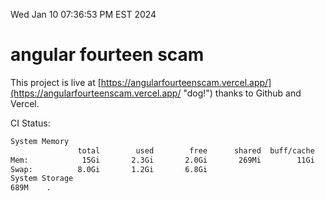 Wed Jan 10 07:36:53 PM EST 2024

# angular fourteen scam


This project is live at [https://angularfourteenscam.vercel.app/](https://angularfourteenscam.vercel.app/ "dog!") thanks to Github and Vercel.

CI Status: 

```bash
System Memory
               total        used        free      shared  buff/cache   available
Mem:            15Gi       2.3Gi       2.0Gi       269Mi        11Gi        13Gi
Swap:          8.0Gi       1.2Gi       6.8Gi
System Storage
689M	.
```
